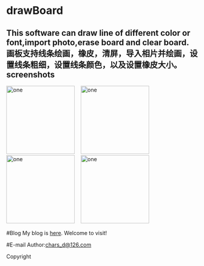 # drawBoard
This software can draw line of different color or font,import photo,erase board and clear board.<br/>
画板支持线条绘画，橡皮，清屏，导入相片并绘画，设置线条粗细，设置线条颜色，以及设置橡皮大小。
screenshots
-----------------------
<img alt="one" src="https://raw.github.com/charsdavy/drawBoard/master/screenshots/screenshots.jpg" width="180">
&nbsp;&nbsp;
<img alt="one" src="https://raw.github.com/charsdavy/drawBoard/master/screenshots/screenshots2.png" width="180">
&nbsp;&nbsp;
<img alt="one" src="https://raw.github.com/charsdavy/drawBoard/master/screenshots/screenshots3.png" width="180">
&nbsp;&nbsp;
<img alt="one" src="https://raw.github.com/charsdavy/drawBoard/master/screenshots/screenshots4.png" width="180">
&nbsp;&nbsp;

#Blog
My blog is [here](http://www.cnblogs.com/chars). Welcome to visit!

#E-mail
Author:chars_d@126.com

Copyright
